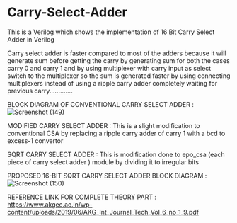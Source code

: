# Carry-Select-Adder
This is a Verilog which shows the implementation of 16 Bit Carry Select Adder in Verilog

Carry select adder is faster compared to most of the adders because it will generate sum before getting the carry by generating sum for both the cases carry 0 and carry 1 and by using multiplexer with carry input as select switch to the multiplexer so the sum is generated faster by using connecting multiplexers instead of using a ripple carry adder completely waiting for previous carry.............

BLOCK DIAGRAM OF CONVENTIONAL CARRY SELECT ADDER :
![Screenshot (149)](https://github.com/GSaiManoj3/Carry-Select-Adder/assets/115135766/412822bd-e98f-433b-90b9-5b7053605407)

MODIFIED CARRY SELECT ADDER :
This is a slight modification to conventional CSA by replacing a ripple carry adder of carry 1 with a bcd to excess-1 convertor

SQRT CARRY SELECT ADDER :
This is modification done to epo_csa (each piece of carry select adder ) module by dividing it to irregular bits

PROPOSED 16-BIT SQRT CARRY SELECT ADDER BLOCK DIAGRAM :
![Screenshot (150)](https://github.com/GSaiManoj3/Carry-Select-Adder/assets/115135766/1e236f01-bc5a-46f8-83c4-be0d6c3f025b)

REFERENCE LINK FOR COMPLETE THEORY PART :
https://www.akgec.ac.in/wp-content/uploads/2019/06/AKG_Int_Journal_Tech_Vol_6_no_1_9.pdf
